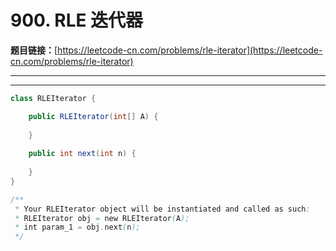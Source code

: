 # 900. RLE 迭代器

**题目链接：**[https://leetcode-cn.com/problems/rle-iterator](https://leetcode-cn.com/problems/rle-iterator)

---

<Cards card="leetcode_900_rle-iterator"></Cards>

---

```java
class RLEIterator {

    public RLEIterator(int[] A) {
        
    }
    
    public int next(int n) {
        
    }
}

/**
 * Your RLEIterator object will be instantiated and called as such:
 * RLEIterator obj = new RLEIterator(A);
 * int param_1 = obj.next(n);
 */
```